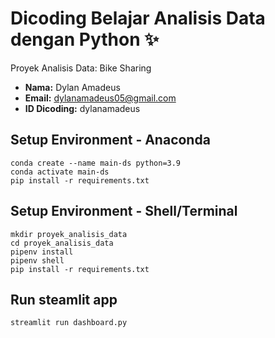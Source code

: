 # Dicoding Belajar Analisis Data dengan Python ✨
Proyek Analisis Data: Bike Sharing
- **Nama:** Dylan Amadeus
- **Email:** dylanamadeus05@gmail.com
- **ID Dicoding:** dylanamadeus


## Setup Environment - Anaconda
```
conda create --name main-ds python=3.9
conda activate main-ds
pip install -r requirements.txt
```

## Setup Environment - Shell/Terminal
```
mkdir proyek_analisis_data
cd proyek_analisis_data
pipenv install
pipenv shell
pip install -r requirements.txt
```

## Run steamlit app
```
streamlit run dashboard.py
```
